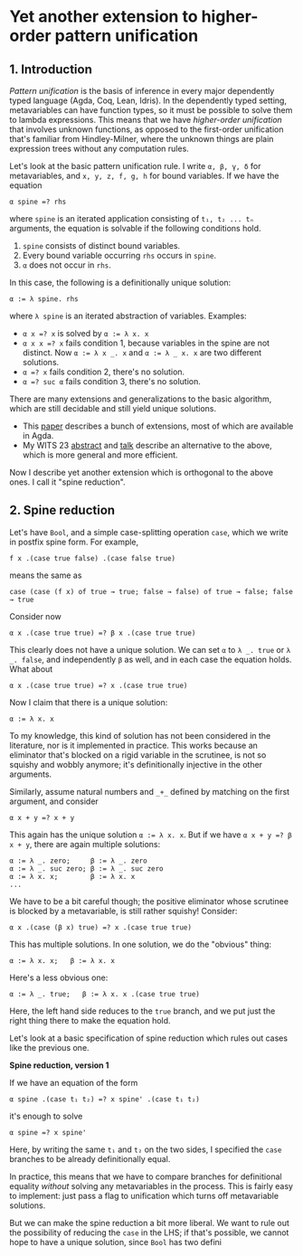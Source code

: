 
# Yet another extension to higher-order pattern unification

## 1. Introduction

*Pattern unification* is the basis of inference in every major dependently typed
language (Agda, Coq, Lean, Idris). In the dependently typed setting,
metavariables can have function types, so it must be possible to solve them to
lambda expressions. This means that we have *higher-order unification* that
involves unknown functions, as opposed to the first-order unification that's
familiar from Hindley-Milner, where the unknown things are plain expression
trees without any computation rules.

Let's look at the basic pattern unification rule. I write `α, β, γ, δ`  for
metavariables, and `x, y, z, f, g, h` for bound variables. If we have the equation

    α spine =? rhs

where `spine` is an iterated application consisting of `t₁, t₂ ... tₙ`
arguments, the equation is solvable if the following conditions hold.

1. `spine` consists of distinct bound variables.
2. Every bound variable occurring `rhs` occurs in `spine`.
3. `α` does not occur in `rhs`.

In this case, the following is a definitionally unique solution:

    α := λ spine. rhs

where `λ spine` is an iterated abstraction of variables. Examples:

- `α x =? x` is solved by `α := λ x. x`
- `α x x =? x` fails condition 1, because variables in the spine are not distinct.
  Now `α := λ x _. x` and `α := λ _ x. x` are two different solutions.
- `α =? x` fails condition 2, there's no solution.
- `α =? suc α` fails condition 3, there's no solution.

There are many extensions and generalizations to the basic algorithm, which are
still decidable and still yield unique solutions.

- This [paper](https://www.cse.chalmers.se/~abela/unif-sigma-long.pdf) describes
  a bunch of extensions, most of which are available in Agda.
- My WITS 23 [abstract](https://andraskovacs.github.io/pdfs/wits23abstract.pdf)
  and [talk](https://andraskovacs.github.io/pdfs/wits23prez.pdf) describe an
  alternative to the above, which is more general and more efficient.

Now I describe yet another extension which is orthogonal to the above ones.  I
call it "spine reduction".

## 2. Spine reduction

Let's have `Bool`, and a simple case-splitting operation `case`, which
we write in postfix spine form. For example,

    f x .(case true false) .(case false true)

means the same as

    case (case (f x) of true → true; false → false) of true → false; false → true

Consider now

    α x .(case true true) =? β x .(case true true)

This clearly does not have a unique solution. We can set `α` to `λ _. true` or
`λ _. false`, and independently `β` as well, and in each case the equation holds.
What about

    α x .(case true true) =? x .(case true true)

Now I claim that there is a unique solution:

    α := λ x. x

To my knowledge, this kind of solution has not been considered in the
literature, nor is it implemented in practice. This works because an eliminator
that's blocked on a rigid variable in the scrutinee, is not so squishy and
wobbly anymore; it's definitionally injective in the other arguments.

Similarly, assume natural numbers and `_+_` defined by matching on the first
argument, and consider

    α x + y =? x + y

This again has the unique solution `α := λ x. x`. But if we have `α x + y =? β x + y`,
there are again multiple solutions:

    α := λ _. zero;     β := λ _. zero
	α := λ _. suc zero; β := λ _. suc zero
	α := λ x. x;        β := λ x. x
	...

We have to be a bit careful though; the positive eliminator whose scrutinee is
blocked by a metavariable, is still rather squishy! Consider:

    α x .(case (β x) true) =? x .(case true true)

This has multiple solutions. In one solution, we do the "obvious" thing:

    α := λ x. x;   β := λ x. x

Here's a less obvious one:

    α := λ _. true;   β := λ x. x .(case true true)

Here, the left hand side reduces to the `true` branch, and we put just the right
thing there to make the equation hold.

Let's look at a basic specification of spine reduction which rules out cases like
the previous one.

**Spine reduction, version 1**

If we have an equation of the form

    α spine .(case t₁ t₂) =? x spine' .(case t₁ t₂)

it's enough to solve

    α spine =? x spine'

Here, by writing the same `t₁` and `t₂` on the two sides, I specified the `case`
branches to be already definitionally equal.

In practice, this means that we have to compare branches for definitional
equality *without* solving any metavariables in the process. This is fairly easy
to implement: just pass a flag to unification which turns off metavariable
solutions.

But we can make the spine reduction a bit more liberal. We want to rule out the
possibility of reducing the `case` in the LHS; if that's possible, we cannot hope
to have a unique solution, since `Bool` has two defini

<!-- **Spine reduction, version 2** -->

<!-- If we have an equation of the form -->

<!--     α spine .(case t₁ t₂) =? x spine' .(case t₁' t₂') -->

<!-- and `t₁` and `t₂` are both definitionally distinct from `x spine' .(case t₁' t₂')` -->
<!-- under any solution of metavariables, it suffices to solve -->

<!--     α spine =? x spine' -->

<!-- The disjointness condition -->



<!-- Let's go back to the previous problematic example: -->

<!--     α x .(case (β x) true) =? x .(case true true) -->

<!-- Here, in the problem `β x =? true`, `β` does not occur under a canonical constructor, -->
<!-- so we cannot proceed. This works: -->

<!--     α x .(case (suc (β x)) zero) =? x .(case (suc zero) zero) -->

<!-- Here, `suc (β x) =? suc zero` has `β` under `suc`. -->

<!-- The restriction seems to be sufficient to rule out canonical solutions for `α`. -->
<!-- If we had such a solution, the LHS `case` split would reduce to one branch. The -->
<!-- equation on the whole could only possibly hold if that branch was convertible to -->
<!-- the whole RHS (since the RHS is rigidly blocked and can't be reduced). -->
